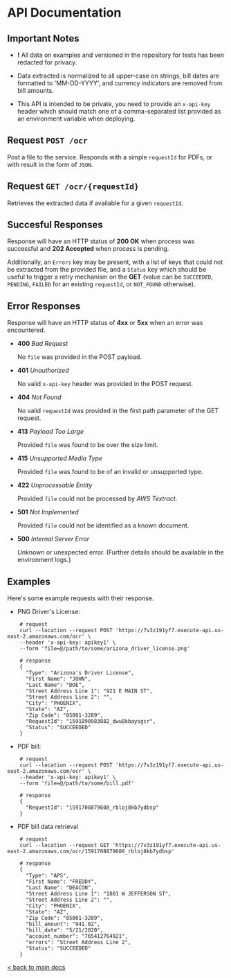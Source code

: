 # API Documentation

## Important Notes

- **!** All data on examples and versioned in the repository for tests has been
redacted for privacy.

- Data extracted is normalized to all upper-case on strings, bill dates are
formatted to 'MM-DD-YYYY', and currency indicators are removed from bill amounts.

- This API is intended to be private, you need to provide an `x-api-key` header which
should match one of a comma-separated list provided as an environment variable when
deploying.

## Request `POST /ocr`

Post a file to the service. Responds with a simple `requestId` for PDFs, or with
result in the form of `JSON`.

## Request `GET /ocr/{requestId}`

Retrieves the extracted data if available for a given `requestId`.

## Succesful Responses

Response will have an HTTP status of **200 OK** when process was successful and
**202 Accepted** when process is pending.

Additionally, an `Errors` key may be present, with a list of keys that could not
be extracted from the provided file, and a `Status` key which should be useful to
trigger a retry mechanism on the **GET** (value can be `SUCCEEDED`, `PENDING`,
`FAILED` for an existing `requestId`, or `NOT_FOUND` otherwise).


## Error Responses

Response will have an HTTP status of **4xx** or **5xx** when an error was encountered.

- **400** _Bad Request_

  No `file` was provided in the POST payload.


- **401** _Unauthorized_

  No valid `x-api-key` header was provided in the POST request.


- **404** _Not Found_

  No valid `requestId` was provided in the first path parameter of the GET request.


- **413** _Payload Too Large_

  Provided `file` was found to be over the size limit.


- **415** _Unsupported Media Type_

  Provided `file` was found to be of an invalid or unsupported type.


- **422** _Unprocessable Entity_

  Provided `file` could not be processed by _AWS Textract_.


- **501** _Not Implemented_

  Provided `file` could not be identified as a known document.


- **500** _Internal Server Error_

  Unknown or unexpected error. (Further details should be available in the environment logs.)

## Examples

  Here's some example requests with their response.


- PNG Driver's License:

```
    # request
    curl --location --request POST 'https://7v3z191yf7.execute-api.us-east-2.amazonaws.com/ocr' \
    --header 'x-api-key: apikey1' \
    --form 'file=@/path/to/some/arizona_driver_license.png'

    # response
    {
      "Type": "Arizona's Driver License",
      "First Name": "JOHN",
      "Last Name": "DOE",
      "Street Address Line 1": "921 E MAIN ST",
      "Street Address Line 2": "",
      "City": "PHOENIX",
      "State": "AZ",
      "Zip Code": "85001-3289",
      "RequestId": "1591890983882_dwu8kbaysgcr",
      "Status": "SUCCEEDED"
    }
```

- PDF bill:

```
    # request
    curl --location --request POST 'https://7v3z191yf7.execute-api.us-east-2.amazonaws.com/ocr' \
    --header 'x-api-key: apikey1' \
    --form 'file=@/path/to/some/bill.pdf'

    # response
    {
      "RequestId": "1591708879608_rbloj8kb7ydbsp"
    }
```

- PDF bill data retrieval

```
    # request
    curl --location --request GET 'https://7v3z191yf7.execute-api.us-east-2.amazonaws.com/ocr/1591708879608_rbloj8kb7ydbsp'

    # response
    {
      "Type": "APS",
      "First Name": "FREDDY",
      "Last Name": "DEACON",
      "Street Address Line 1": "1801 W JEFFERSON ST",
      "Street Address Line 2": "",
      "City": "PHOENIX",
      "State": "AZ",
      "Zip Code": "85001-3289",
      "bill_amount": "941.02",
      "bill_date": "5/21/2020",
      "account_number": "765412764921",
      "errors": "Street Address Line 2",
      "Status": "SUCCEEDED"
    }
```

[< back to main docs](./README.md)
